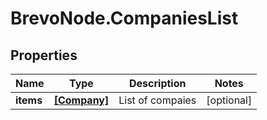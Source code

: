 # BrevoNode.CompaniesList

## Properties
Name | Type | Description | Notes
------------ | ------------- | ------------- | -------------
**items** | [**[Company]**](Company.md) | List of compaies | [optional] 


